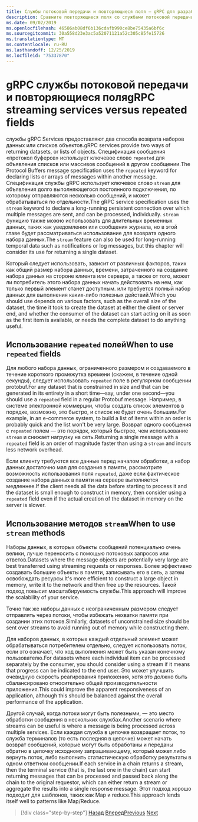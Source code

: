 ```yaml
---
title: Службы потоковой передачи и повторяющиеся поля — gRPC для разработчиков WCF
description: Сравните повторяющиеся поля со службами потоковой передачи, как и способы передачи коллекций данных с помощью gRPC.
ms.date: 09/02/2019
ms.openlocfilehash: 46586ab08df6b136cdafb990ce8be75435a6bf6c
ms.sourcegitcommit: 30a558d23e3ac5a52071121a52c305c85fe15726
ms.translationtype: MT
ms.contentlocale: ru-RU
ms.lasthandoff: 12/25/2019
ms.locfileid: "75337870"
---
```

# <a name="grpc-streaming-services-versus-repeated-fields"></a><span data-ttu-id="3f6d9-103">gRPC службы потоковой передачи и повторяющиеся поля</span><span class="sxs-lookup"><span data-stu-id="3f6d9-103">gRPC streaming services versus repeated fields</span></span>

<span data-ttu-id="3f6d9-104">службы gRPC Services предоставляют два способа возврата наборов данных или списков объектов.</span><span class="sxs-lookup"><span data-stu-id="3f6d9-104">gRPC services provide two ways of returning datasets, or lists of objects.</span></span> <span data-ttu-id="3f6d9-105">Спецификация сообщения «протокол буферов» использует ключевое слово `repeated` для объявления списков или массивов сообщений в другом сообщении.</span><span class="sxs-lookup"><span data-stu-id="3f6d9-105">The Protocol Buffers message specification uses the `repeated` keyword for declaring lists or arrays of messages within another message.</span></span> <span data-ttu-id="3f6d9-106">Спецификация службы gRPC использует ключевое слово `stream` для объявления долго выполняющегося постоянного подключения, по которому отправляются несколько сообщений, и может обрабатываться по отдельности.</span><span class="sxs-lookup"><span data-stu-id="3f6d9-106">The gRPC service specification uses the `stream` keyword to declare a long-running persistent connection over which multiple messages are sent, and can be processed, individually.</span></span> <span data-ttu-id="3f6d9-107">`stream` функцию также можно использовать для длительных временных данных, таких как уведомления или сообщения журнала, но в этой главе будет рассматриваться использование для возврата одного набора данных.</span><span class="sxs-lookup"><span data-stu-id="3f6d9-107">The `stream` feature can also be used for long-running temporal data such as notifications or log messages, but this chapter will consider its use for returning a single dataset.</span></span>

<span data-ttu-id="3f6d9-108">Который следует использовать, зависит от различных факторов, таких как общий размер набора данных, времени, затраченного на создание набора данных на стороне клиента или сервера, а также от того, может ли потребитель этого набора данных начать действовать на нем, как только первый элемент станет доступным. или требуется полный набор данных для выполнения каких-либо полезных действий.</span><span class="sxs-lookup"><span data-stu-id="3f6d9-108">Which you should use depends on various factors, such as the overall size of the dataset, the time it took to create the dataset at either the client or server end, and whether the consumer of the dataset can start acting on it as soon as the first item is available, or needs the complete dataset to do anything useful.</span></span>

## <a name="when-to-use-repeated-fields"></a><span data-ttu-id="3f6d9-109">Использование `repeated` полей</span><span class="sxs-lookup"><span data-stu-id="3f6d9-109">When to use `repeated` fields</span></span>

<span data-ttu-id="3f6d9-110">Для любого набора данных, ограниченного размером и создаваемого в течение короткого промежутка времени (скажем, в течение одной секунды), следует использовать `repeated` поле в регулярном сообщении protobuf.</span><span class="sxs-lookup"><span data-stu-id="3f6d9-110">For any dataset that is constrained in size and that can be generated in its entirety in a short time—say, under one second—you should use a `repeated` field in a regular Protobuf message.</span></span> <span data-ttu-id="3f6d9-111">Например, в системе электронной коммерции, чтобы создать список элементов в порядке, возможно, это быстро, и список не будет очень большим.</span><span class="sxs-lookup"><span data-stu-id="3f6d9-111">For example, in an e-commerce system, to build a list of items within an order is probably quick and the list won't be very large.</span></span> <span data-ttu-id="3f6d9-112">Возврат одного сообщения с `repeated` полем — это порядок, который быстрее, чем использование `stream` и снижает нагрузку на сеть.</span><span class="sxs-lookup"><span data-stu-id="3f6d9-112">Returning a single message with a `repeated` field is an order of magnitude faster than using a `stream` and incurs less network overhead.</span></span>

<span data-ttu-id="3f6d9-113">Если клиенту требуются все данные перед началом обработки, а набор данных достаточно мал для создания в памяти, рассмотрите возможность использования поля `repeated`, даже если фактическое создание набора данных в памяти на сервере выполняется медленнее.</span><span class="sxs-lookup"><span data-stu-id="3f6d9-113">If the client needs all the data before starting to process it and the dataset is small enough to construct in memory, then consider using a `repeated` field even if the actual creation of the dataset in memory on the server is slower.</span></span>

## <a name="when-to-use-stream-methods"></a><span data-ttu-id="3f6d9-114">Использование методов `stream`</span><span class="sxs-lookup"><span data-stu-id="3f6d9-114">When to use `stream` methods</span></span>

<span data-ttu-id="3f6d9-115">Наборы данных, в которых объекты сообщений потенциально очень велики, лучше переносить с помощью потоковых запросов или ответов.</span><span class="sxs-lookup"><span data-stu-id="3f6d9-115">Datasets where the message objects are potentially very large are best transferred using streaming requests or responses.</span></span> <span data-ttu-id="3f6d9-116">Более эффективно создавать большие объекты в памяти, записывать его в сеть, а затем освобождать ресурсы.</span><span class="sxs-lookup"><span data-stu-id="3f6d9-116">It's more efficient to construct a large object in memory, write it to the network and then free up the resources.</span></span> <span data-ttu-id="3f6d9-117">Такой подход повысит масштабируемость службы.</span><span class="sxs-lookup"><span data-stu-id="3f6d9-117">This approach will improve the scalability of your service.</span></span>

<span data-ttu-id="3f6d9-118">Точно так же наборы данных с неограниченным размером следует отправлять через потоки, чтобы избежать нехватки памяти при создании этих потоков.</span><span class="sxs-lookup"><span data-stu-id="3f6d9-118">Similarly, datasets of unconstrained size should be sent over streams to avoid running out of memory while constructing them.</span></span>

<span data-ttu-id="3f6d9-119">Для наборов данных, в которых каждый отдельный элемент может обрабатываться потребителем отдельно, следует использовать поток, если это означает, что ход выполнения может быть указан конечному пользователю.</span><span class="sxs-lookup"><span data-stu-id="3f6d9-119">For datasets where each individual item can be processed separately by the consumer, you should consider using a stream if it means that progress can be indicated to the end user.</span></span> <span data-ttu-id="3f6d9-120">Это может улучшить очевидную скорость реагирования приложения, хотя это должно быть сбалансировано относительно общей производительности приложения.</span><span class="sxs-lookup"><span data-stu-id="3f6d9-120">This could improve the apparent responsiveness of an application, although this should be balanced against the overall performance of the application.</span></span>

<span data-ttu-id="3f6d9-121">Другой случай, когда потоки могут быть полезными, — это место обработки сообщения в нескольких службах.</span><span class="sxs-lookup"><span data-stu-id="3f6d9-121">Another scenario where streams can be useful is where a message is being processed across multiple services.</span></span> <span data-ttu-id="3f6d9-122">Если каждая служба в цепочке возвращает поток, то служба терминалов (то есть последняя в цепочке) может начать возврат сообщений, которые могут быть обработаны и переданы обратно в цепочку исходному запрашивающему, который может либо вернуть поток, либо выполнить статистическую обработку результаты в одном ответном сообщении.</span><span class="sxs-lookup"><span data-stu-id="3f6d9-122">If each service in a chain returns a stream, then the terminal service (that is, the last one in the chain) can start returning messages that can be processed and passed back along the chain to the original requestor, which can either return a stream or aggregate the results into a single response message.</span></span> <span data-ttu-id="3f6d9-123">Этот подход хорошо подходит для шаблонов, таких как Map и reduce.</span><span class="sxs-lookup"><span data-stu-id="3f6d9-123">This approach lends itself well to patterns like Map/Reduce.</span></span>

>[!div class="step-by-step"]
><span data-ttu-id="3f6d9-124">[Назад](migrate-duplex-services.md)
>[Вперед](client-libraries.md)</span><span class="sxs-lookup"><span data-stu-id="3f6d9-124">[Previous](migrate-duplex-services.md)
[Next](client-libraries.md)</span></span>
